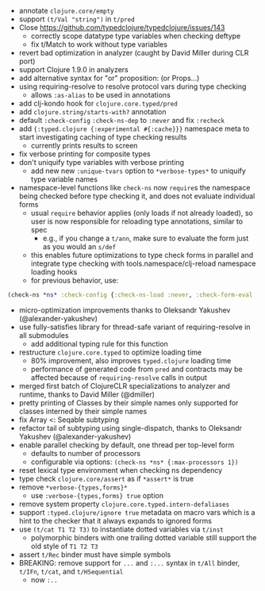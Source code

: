 - annotate `clojure.core/empty`
- support `(t/Val "string")` in `t/pred`
- Close https://github.com/typedclojure/typedclojure/issues/143
  - correctly scope datatype type variables when checking deftype
  - fix t/Match to work without type variables
- revert bad optimization in analyzer (caught by David Miller during CLR port)
- support Clojure 1.9.0 in analyzers
- add alternative syntax for "or" proposition: (or Props...)
- using requiring-resolve to resolve protocol vars during type checking
  - allows `:as-alias` to be used in annotations
- add clj-kondo hook for `clojure.core.typed/pred`
- add `clojure.string/starts-with?` annotation
- default `:check-config` `:check-ns-dep` to `:never` and fix `:recheck`
- add `{:typed.clojure {:experimental #{:cache}}}` namespace meta to start investigating caching of type checking results
  - currently prints results to screen
- fix verbose printing for composite types
- don't uniquify type variables with verbose printing
  - add new new `:unique-tvars` option to `*verbose-types*` to uniquify type variable names
- namespace-level functions like `check-ns` now `require`s the namespace being checked before type checking it, and does not evaluate individual forms
  - usual `require` behavior applies (only loads if not already loaded), so user is now responsible for reloading type annotations, similar to spec
    - e.g., if you change a `t/ann`, make sure to evaluate the form just as you would an `s/def`
  - this enables future optimizations to type check forms in parallel and integrate type checking with tools.namespace/clj-reload namespace loading hooks
  - for previous behavior, use:
```clojure
(check-ns *ns* :check-config {:check-ns-load :never, :check-form-eval :after})
```
- micro-optimization improvements thanks to Oleksandr Yakushev (@alexander-yakushev)
- use fully-satisfies library for thread-safe variant of requiring-resolve in all submodules
  - add additional typing rule for this function
- restructure `clojure.core.typed` to optimize loading time
  - 80% improvement, also improves `typed.clojure` loading time
  - performance of generated code from `pred` and contracts may be affected because of `requiring-resolve` calls in output
- merged first batch of ClojureCLR specializations to analyzer and runtime, thanks to David Miller (@dmiller)
- pretty printing of Classes by their simple names only supported for classes interned by their simple names
- fix Array <: Seqable subtyping
- refactor tail of subtyping using single-dispatch, thanks to Oleksandr Yakushev (@alexander-yakushev)
- enable parallel checking by default, one thread per top-level form
  - defaults to number of processors
  - configurable via options: `(check-ns *ns* {:max-processors 1})`
- reset lexical type environment when checking ns dependency
- type check `clojure.core/assert` as if `*assert*` is true
- remove `*verbose-{types,forms}*`
  - use `:verbose-{types,forms} true` option
- remove system property `clojure.core.typed.intern-defaliases`
- support `:typed.clojure/ignore true` metadata on macro vars which is
  a hint to the checker that it always expands to ignored forms
- use `(t/cat T1 T2 T3)` to instantiate dotted variables via `t/inst`
  - polymorphic binders with one trailing dotted variable still support the old style of `T1 T2 T3`
- assert `t/Rec` binder must have simple symbols
- BREAKING: remove support for `...` and `:...` syntax in `t/All` binder, `t/IFn`, `t/cat`, and `t/HSequential`
  - now `:..`
